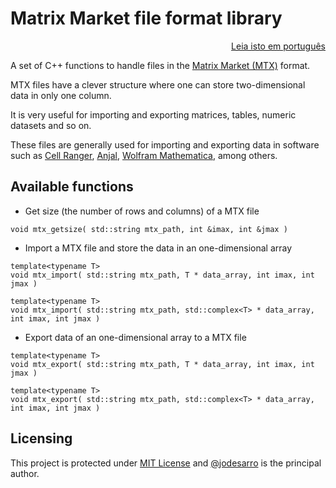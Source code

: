 # Matrix Market file format library

<p align="right"><a href="https://github.com/jodesarro/mtx-library/blob/master/README.pt-br.md">Leia isto em português</a></p>

A set of C++ functions to handle files in the [Matrix Market (MTX)](https://math.nist.gov/MatrixMarket/formats.html) format.

MTX files have a clever structure where one can store two-dimensional data in only one column.

It is very useful for importing and exporting matrices, tables, numeric datasets and so on.

These files are generally used for importing and exporting data in software such as [Cell Ranger](https://support.10xgenomics.com/single-cell-gene-expression/software/pipelines/latest/what-is-cell-ranger), [Anjal](http://murasu.com/murasu-anjal/), [Wolfram Mathematica](https://reference.wolfram.com/language/ref/format/MTX.html), among others.

## Available functions

- Get size (the number of rows and columns) of a MTX file
```
void mtx_getsize( std::string mtx_path, int &imax, int &jmax )
```

- Import a MTX file and store the data in an one-dimensional array
```
template<typename T>
void mtx_import( std::string mtx_path, T * data_array, int imax, int jmax )

template<typename T>
void mtx_import( std::string mtx_path, std::complex<T> * data_array, int imax, int jmax )
```

- Export data of an one-dimensional array to a MTX file
```
template<typename T>
void mtx_export( std::string mtx_path, T * data_array, int imax, int jmax )

template<typename T>
void mtx_export( std::string mtx_path, std::complex<T> * data_array, int imax, int jmax )
```

## Licensing

This project is protected under <a href="https://github.com/jodesarro/mtx-library/blob/master/LICENSE">MIT License</a> and [@jodesarro]( https://github.com/jodesarro ) is the principal author.